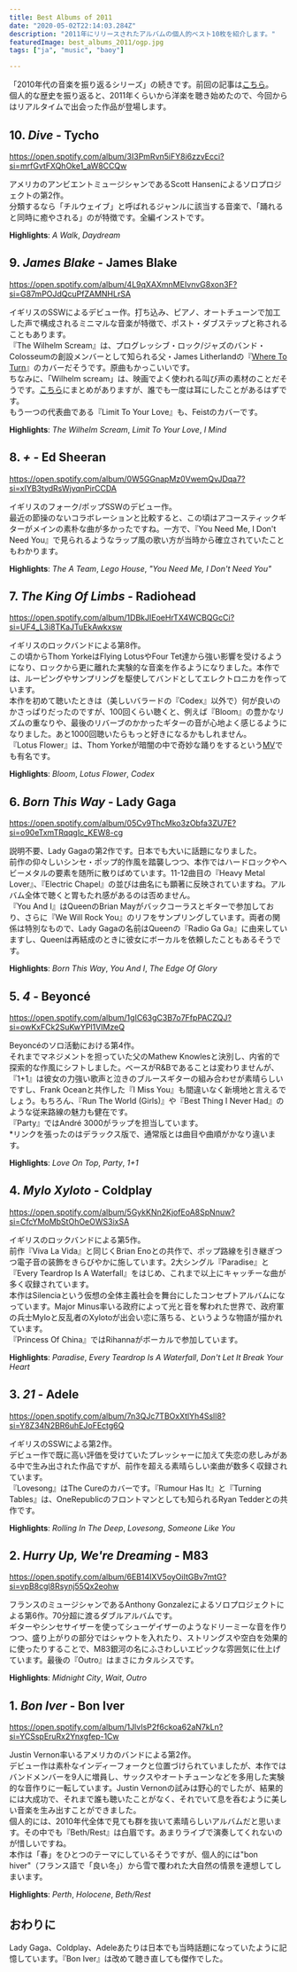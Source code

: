```yaml
---
title: Best Albums of 2011
date: "2020-05-02T22:14:03.284Z"
description: "2011年にリリースされたアルバムの個人的ベスト10枚を紹介します。"
featuredImage: best_albums_2011/ogp.jpg
tags: ["ja", "music", "baoy"]

---
```


「2010年代の音楽を振り返るシリーズ」の続きです。前回の記事は[こちら](https://hippocampus-garden.com/best_albums_2010/)。  
個人的な歴史を振り返ると、2011年くらいから洋楽を聴き始めたので、今回からはリアルタイムで出会った作品が登場します。

## 10. *Dive* - Tycho
https://open.spotify.com/album/3I3PmRvn5iFY8i6zzvEcci?si=mrfGvtFXQhOke1_aW8CCQw

アメリカのアンビエントミュージシャンであるScott Hansenによるソロプロジェクトの第2作。  
分類するなら「チルウェイブ」と呼ばれるジャンルに該当する音楽で、「踊れると同時に癒やされる」のが特徴です。全編インストです。

**Highlights**: *A Walk*, *Daydream*

## 9. *James Blake* - James Blake
https://open.spotify.com/album/4L9qXAXmnMEIvnvG8xon3F?si=G87mPOJdQcuPfZAMNHLrSA

イギリスのSSWによるデビュー作。打ち込み、ピアノ、オートチューンで加工した声で構成されるミニマルな音楽が特徴で、ポスト・ダブステップと称されることもあります。  
『The Wilhelm Scream』は、プログレッシブ・ロック/ジャズのバンド・Colosseumの創設メンバーとして知られる父・James Litherlandの『[Where To Turn](https://open.spotify.com/track/2otu7rCdh00SdDHpviTch9?si=911u7yy-SImLDhCwpwWSXw)』のカバーだそうです。原曲もかっこいいです。  
ちなみに、「Wilhelm scream」は、映画でよく使われる叫び声の素材のことだそうです。[こちら](https://youtu.be/cdbYsoEasio)にまとめがありますが、誰でも一度は耳にしたことがあるはずです。  
もう一つの代表曲である『Limit To Your Love』も、Feistのカバーです。

**Highlights**: *The Wilhelm Scream*, *Limit To Your Love*, *I Mind*

## 8. *+* - Ed Sheeran
https://open.spotify.com/album/0W5GGnapMz0VwemQvJDqa7?si=xIYB3tydRsWjvqnPirCCDA

イギリスのフォーク/ポップSSWのデビュー作。  
最近の節操のないコラボレーションと比較すると、この頃はアコースティックギターがメインの素朴な曲が多かったですね。一方で、『You Need Me, I Don't Need You』で見られるようなラップ風の歌い方が当時から確立されていたこともわかります。

**Highlights**: *The A Team*, *Lego House*, *"You Need Me, I Don't Need You"*

## 7. *The King Of Limbs*  - Radiohead
https://open.spotify.com/album/1DBkJIEoeHrTX4WCBQGcCi?si=UF4_L3i8TKaJTuEkAwkxsw

イギリスのロックバンドによる第8作。  
この頃からThom YorkeはFlying LotusやFour Tet達から強い影響を受けるようになり、ロックから更に離れた実験的な音楽を作るようになりました。本作では、ルーピングやサンプリングを駆使してバンドとしてエレクトロニカを作っています。  
本作を初めて聴いたときは（美しいバラードの『Codex』以外で）何が良いのかさっぱりだったのですが、100回くらい聴くと、例えば『Bloom』の豊かなリズムの重なりや、最後のリバーブのかかったギターの音が心地よく感じるようになりました。あと1000回聴いたらもっと好きになるかもしれません。  
『Lotus Flower』は、Thom Yorkeが暗闇の中で奇妙な踊りをするという[MV](https://youtu.be/cfOa1a8hYP8)でも有名です。

**Highlights**: *Bloom*, *Lotus Flower*, *Codex*

## 6. *Born This Way* - Lady Gaga
https://open.spotify.com/album/05Cv9ThcMko3zObfa3ZU7E?si=o90eTxmTRqqgIc_KEW8-cg

説明不要、Lady Gagaの第2作です。日本でも大いに話題になりました。  
前作の仰々しいシンセ・ポップ的作風を踏襲しつつ、本作ではハードロックやヘビーメタルの要素を随所に散りばめています。11-12曲目の『Heavy Metal Lover』、『Electric Chapel』の並びは曲名にも顕著に反映されていますね。アルバム全体で聴くと胃もたれ感があるのは否めません。  
『You And I』はQueenのBrian Mayがバックコーラスとギターで参加しており、さらに『We Will Rock You』のリフをサンプリングしています。両者の関係は特別なもので、Lady Gagaの名前はQueenの『Radio Ga Ga』に由来していますし、Queenは再結成のときに彼女にボーカルを依頼したこともあるそうです。

**Highlights**: *Born This Way*, *You And I*, *The Edge Of Glory*

## 5. *4* - Beyoncé
https://open.spotify.com/album/1gIC63gC3B7o7FfpPACZQJ?si=owKxFCk2SuKwYPl1VIMzeQ

Beyoncéのソロ活動における第4作。  
それまでマネジメントを担っていた父のMathew Knowlesと決別し、内省的で探索的な作風にシフトしました。ベースがR&Bであることは変わりませんが、『1+1』は彼女の力強い歌声と泣きのブルースギターの組み合わせが素晴らしいですし、Frank Oceanと共作した『I Miss You』も間違いなく新境地と言えるでしょう。もちろん、『Run The World (Girls)』や『Best Thing I Never Had』のような従来路線の魅力も健在です。  
『Party』ではAndré 3000がラップを担当しています。  
\*リンクを張ったのはデラックス版で、通常版とは曲目や曲順がかなり違います。

**Highlights**: *Love On Top*, *Party*, *1+1*

## 4. *Mylo Xyloto* - Coldplay
https://open.spotify.com/album/5GykKNn2KjofEoA8SpNnuw?si=CfcYMoMbStOhOeOWS3ixSA

イギリスのロックバンドによる第5作。  
前作『Viva La Vida』と同じくBrian Enoとの共作で、ポップ路線を引き継ぎつつ電子音の装飾をきらびやかに施しています。2大シングル『Paradise』と『Every Teardrop Is A Waterfall』をはじめ、これまで以上にキャッチーな曲が多く収録されています。  
本作はSilenciaという仮想の全体主義社会を舞台にしたコンセプトアルバムになっています。Major Minus率いる政府によって光と音を奪われた世界で、政府軍の兵士Myloと反乱者のXylotoが出会い恋に落ちる、というような物語が描かれています。  
『Princess Of China』ではRihannaがボーカルで参加しています。

**Highlights**: *Paradise*, *Every Teardrop Is A Waterfall*, *Don't Let It Break Your Heart*

## 3. *21* - Adele
https://open.spotify.com/album/7n3QJc7TBOxXtlYh4Ssll8?si=Y8Z34N2BR6uhEJoFEctg6Q

イギリスのSSWによる第2作。  
デビュー作で既に高い評価を受けていたプレッシャーに加えて失恋の悲しみがある中で生み出された作品ですが、前作を超える素晴らしい楽曲が数多く収録されています。  
『Lovesong』はThe Cureのカバーです。『Rumour Has It』と『Turning Tables』は、OneRepublicのフロントマンとしても知られるRyan Tedderとの共作です。

**Highlights**: *Rolling In The Deep*, *Lovesong*, *Someone Like You*

## 2. *Hurry Up, We're Dreaming* - M83
https://open.spotify.com/album/6EB14IXV5oyOiItGBv7mtG?si=vpB8cgl8Rsynj55Qx2eohw

フランスのミュージシャンであるAnthony Gonzalezによるソロプロジェクトによる第6作。70分超に渡るダブルアルバムです。  
ギターやシンセサイザーを使ってシューゲイザーのようなドリーミーな音を作りつつ、盛り上がりの部分ではシャウトを入れたり、ストリングスや空白を効果的に使ったりすることで、M83銀河の名にふさわしいエピックな雰囲気に仕上げています。最後の『Outro』はまさにカタルシスです。

**Highlights**: *Midnight City*, *Wait*, *Outro*

## 1. *Bon Iver* - Bon Iver
https://open.spotify.com/album/1JlvIsP2f6ckoa62aN7kLn?si=YCSspEruRx2Ynxgfep-1Cw

Justin Vernon率いるアメリカのバンドによる第2作。  
デビュー作は素朴なインディーフォークと位置づけられていましたが、本作ではバンドメンバーを9人に増員し、サックスやオートチューンなどを多用した実験的な音作りに一転しています。Justin Vernonの試みは野心的でしたが、結果的には大成功で、それまで誰も聴いたことがなく、それでいて息を呑むように美しい音楽を生み出すことができました。  
個人的には、2010年代全体で見ても群を抜いて素晴らしいアルバムだと思います。その中でも『Beth/Rest』は白眉です。あまりライブで演奏してくれないのが惜しいですね。  
本作は「春」をひとつのテーマにしているそうですが、個人的には"bon hiver"（フランス語で「良い冬」）から雪で覆われた大自然の情景を連想してしまいます。

**Highlights**: *Perth*, *Holocene*, *Beth/Rest*

## おわりに
Lady Gaga、Coldplay、Adeleあたりは日本でも当時話題になっていたように記憶しています。『Bon Iver』は改めて聴き直しても傑作でした。